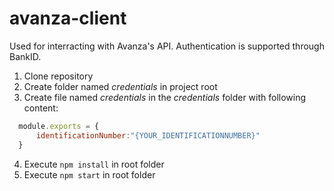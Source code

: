 # avanza-client

Used for interracting with Avanza's API. Authentication is supported through BankID.

1. Clone repository
2. Create folder named *credentials* in project root
3. Create file named *credentials* in the *credentials* folder with following content:
```javascript
  module.exports = {
      identificationNumber:"{YOUR_IDENTIFICATIONNUMBER}"
  }
```
4. Execute `npm install` in root folder
5. Execute `npm start` in root folder
